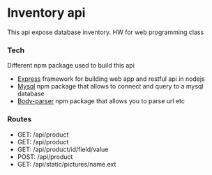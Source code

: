 # Inventory api
This api expose database inventory. HW for web programming class

### Tech
Different npm package used to build this api

* [Express] framework for building web app and restful api in nodejs
* [Mysql] npm package that allows to connect and query to a mysql database
* [Body-parser] npm package that allows you to parse url etc

### Routes
- GET: /api/product
- GET: /api/product
- GET: /api/product/id/field/value
- POST: /api/product
- GET: /api/static/pictures/name.ext



[Express]: <https://expressjs.com/>
[Mysql]: <https://www.npmjs.com/package/mysql>
[Body-parser]: <https://www.npmjs.com/package/body-parser>



